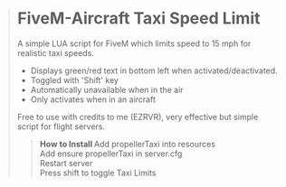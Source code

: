 > # FiveM-Aircraft Taxi Speed Limit #
> A simple LUA script for FiveM which limits speed to 15 mph for realistic taxi speeds. 
> 
> - Displays green/red text in bottom left when activated/deactivated.
> - Toggled with 'Shift' key
> - Automatically unavailable when in the air
> - Only activates when in an aircraft
>   
> 
> Free to use with credits to me (EZRVR), very effective but simple script for flight servers. 
>
> > <strong> How to Install </strong>
> > Add propellerTaxi into resources <br>
> > Add ensure propellerTaxi in server.cfg <br>
> > Restart server <br>
> > Press shift to toggle Taxi Limits <br>

